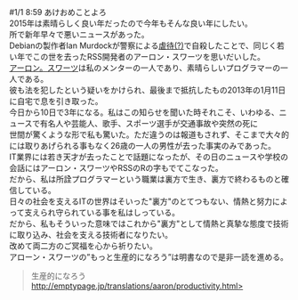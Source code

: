 #1/1 8:59
あけおめことよろ   
2015年は素晴らしく良い年だったので今年もそんな良い年にしたい。  
所で新年早々で悪いニュースがあった。    
Debianの製作者Ian Murdockが警察による[虐待(?)](https://www.reddit.com/r/programming/comments/3ytdsi/ian_murdock_creator_of_debian_has_died/)で自殺したことで、同じく若い年でこの世を去ったRSS開発者のアーロン・スワーツを思いだいした。   
[アーロン。スワーツ](https://www.wikiwand.com/ja/%E3%82%A2%E3%83%BC%E3%83%AD%E3%83%B3%E3%83%BB%E3%82%B9%E3%83%AF%E3%83%BC%E3%83%84)は私のメンターの一人であり、素晴らしいプログラマーの一人である。  
彼も法を犯したという疑いをかけられ、最後まで抵抗したもの2013年の1月11日に自宅で息を引き取った。  
今日から10日で3年になる。私はこの知らせを聞いた時それこそ、いわゆる、ニュースで有名人や芸能人、歌手、スポーツ選手が交通事故や突然の死に  
世間が驚くような形で私も驚いた。ただ違うのは報道もされず、そこまで大々的には取りあげられる事もなく26歳の一人の男性が去った事実のみであった。   
IT業界には若き天才が去ったことで話題になったが、その日のニュースや学校の会話にはアーロン・スワーツやRSSのRの字もでてこなった。  
だから、私は所詮プログラマーという職業は裏方で生き、裏方で終わるものと確信している。  
日々の社会を支えるITの世界はそいった"裏方"のとてつもない、情熱と努力によって支えられ守られている事を私はしっている。  
だから、私もそういった意味ではこれから"裏方"として情熱と真摯な態度で技術に取り込み、社会を支える技術者になりたい。  
改めて両二方のご冥福を心から祈りたい。  
アローン・スワーツの”もっと生産的になろう”は明書なので是非一読を進める。  

>生産的になろう http://emptypage.jp/translations/aaron/productivity.html>

